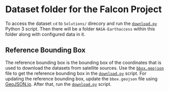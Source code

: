 # Dataset folder for the Falcon Project

To access the dataset `cd` to `Solutions/` direcory and run the [`download.py`](../Solutions/download.py) Python 3 script. Then there will be a folder `NASA-Earthaccess` within this folder along with configured data in it.

## Reference Bounding Box

The reference bounding box is the bounding box of the coordinates that is used to download the datasets from satellite sources. Use the [`bbox.geojson`](./bbox.geojson) file to get the reference bounding box in the [`download.py`](../Solutions/download.py) script. For updating the reference bounding box, update the `bbox.geojson` file using [GeoJSON.io](https://geojson.io/#map=2/11.42/72.58). After that, run the [`download.py`](../Solutions/download.py) script.
